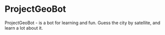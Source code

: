 # ProjectGeoBot
ProjectGeoBot - is a bot for learning and fun. Guess the city by satellite, and learn a lot about it.

